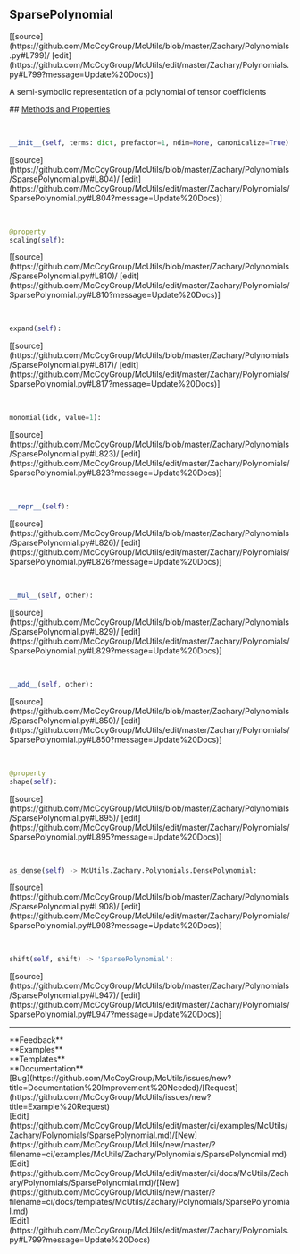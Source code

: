 ## <a id="McUtils.Zachary.Polynomials.SparsePolynomial">SparsePolynomial</a> 

<div class="docs-source-link" markdown="1">
[[source](https://github.com/McCoyGroup/McUtils/blob/master/Zachary/Polynomials.py#L799)/
[edit](https://github.com/McCoyGroup/McUtils/edit/master/Zachary/Polynomials.py#L799?message=Update%20Docs)]
</div>

A semi-symbolic representation of a polynomial of tensor
coefficients







<div class="collapsible-section">
 <div class="collapsible-section collapsible-section-header" markdown="1">
## <a class="collapse-link" data-toggle="collapse" href="#methods" markdown="1"> Methods and Properties</a> <a class="float-right" data-toggle="collapse" href="#methods"><i class="fa fa-chevron-down"></i></a>
 </div>
 <div class="collapsible-section collapsible-section-body collapse show" id="methods" markdown="1">
 
<a id="McUtils.Zachary.Polynomials.SparsePolynomial.__init__" class="docs-object-method">&nbsp;</a> 
```python
__init__(self, terms: dict, prefactor=1, ndim=None, canonicalize=True): 
```
<div class="docs-source-link" markdown="1">
[[source](https://github.com/McCoyGroup/McUtils/blob/master/Zachary/Polynomials/SparsePolynomial.py#L804)/
[edit](https://github.com/McCoyGroup/McUtils/edit/master/Zachary/Polynomials/SparsePolynomial.py#L804?message=Update%20Docs)]
</div>


<a id="McUtils.Zachary.Polynomials.SparsePolynomial.scaling" class="docs-object-method">&nbsp;</a> 
```python
@property
scaling(self): 
```
<div class="docs-source-link" markdown="1">
[[source](https://github.com/McCoyGroup/McUtils/blob/master/Zachary/Polynomials/SparsePolynomial.py#L810)/
[edit](https://github.com/McCoyGroup/McUtils/edit/master/Zachary/Polynomials/SparsePolynomial.py#L810?message=Update%20Docs)]
</div>


<a id="McUtils.Zachary.Polynomials.SparsePolynomial.expand" class="docs-object-method">&nbsp;</a> 
```python
expand(self): 
```
<div class="docs-source-link" markdown="1">
[[source](https://github.com/McCoyGroup/McUtils/blob/master/Zachary/Polynomials/SparsePolynomial.py#L817)/
[edit](https://github.com/McCoyGroup/McUtils/edit/master/Zachary/Polynomials/SparsePolynomial.py#L817?message=Update%20Docs)]
</div>


<a id="McUtils.Zachary.Polynomials.SparsePolynomial.monomial" class="docs-object-method">&nbsp;</a> 
```python
monomial(idx, value=1): 
```
<div class="docs-source-link" markdown="1">
[[source](https://github.com/McCoyGroup/McUtils/blob/master/Zachary/Polynomials/SparsePolynomial.py#L823)/
[edit](https://github.com/McCoyGroup/McUtils/edit/master/Zachary/Polynomials/SparsePolynomial.py#L823?message=Update%20Docs)]
</div>


<a id="McUtils.Zachary.Polynomials.SparsePolynomial.__repr__" class="docs-object-method">&nbsp;</a> 
```python
__repr__(self): 
```
<div class="docs-source-link" markdown="1">
[[source](https://github.com/McCoyGroup/McUtils/blob/master/Zachary/Polynomials/SparsePolynomial.py#L826)/
[edit](https://github.com/McCoyGroup/McUtils/edit/master/Zachary/Polynomials/SparsePolynomial.py#L826?message=Update%20Docs)]
</div>


<a id="McUtils.Zachary.Polynomials.SparsePolynomial.__mul__" class="docs-object-method">&nbsp;</a> 
```python
__mul__(self, other): 
```
<div class="docs-source-link" markdown="1">
[[source](https://github.com/McCoyGroup/McUtils/blob/master/Zachary/Polynomials/SparsePolynomial.py#L829)/
[edit](https://github.com/McCoyGroup/McUtils/edit/master/Zachary/Polynomials/SparsePolynomial.py#L829?message=Update%20Docs)]
</div>


<a id="McUtils.Zachary.Polynomials.SparsePolynomial.__add__" class="docs-object-method">&nbsp;</a> 
```python
__add__(self, other): 
```
<div class="docs-source-link" markdown="1">
[[source](https://github.com/McCoyGroup/McUtils/blob/master/Zachary/Polynomials/SparsePolynomial.py#L850)/
[edit](https://github.com/McCoyGroup/McUtils/edit/master/Zachary/Polynomials/SparsePolynomial.py#L850?message=Update%20Docs)]
</div>


<a id="McUtils.Zachary.Polynomials.SparsePolynomial.shape" class="docs-object-method">&nbsp;</a> 
```python
@property
shape(self): 
```
<div class="docs-source-link" markdown="1">
[[source](https://github.com/McCoyGroup/McUtils/blob/master/Zachary/Polynomials/SparsePolynomial.py#L895)/
[edit](https://github.com/McCoyGroup/McUtils/edit/master/Zachary/Polynomials/SparsePolynomial.py#L895?message=Update%20Docs)]
</div>


<a id="McUtils.Zachary.Polynomials.SparsePolynomial.as_dense" class="docs-object-method">&nbsp;</a> 
```python
as_dense(self) -> McUtils.Zachary.Polynomials.DensePolynomial: 
```
<div class="docs-source-link" markdown="1">
[[source](https://github.com/McCoyGroup/McUtils/blob/master/Zachary/Polynomials/SparsePolynomial.py#L908)/
[edit](https://github.com/McCoyGroup/McUtils/edit/master/Zachary/Polynomials/SparsePolynomial.py#L908?message=Update%20Docs)]
</div>


<a id="McUtils.Zachary.Polynomials.SparsePolynomial.shift" class="docs-object-method">&nbsp;</a> 
```python
shift(self, shift) -> 'SparsePolynomial': 
```
<div class="docs-source-link" markdown="1">
[[source](https://github.com/McCoyGroup/McUtils/blob/master/Zachary/Polynomials/SparsePolynomial.py#L947)/
[edit](https://github.com/McCoyGroup/McUtils/edit/master/Zachary/Polynomials/SparsePolynomial.py#L947?message=Update%20Docs)]
</div>
 </div>
</div>












---


<div markdown="1" class="text-secondary">
<div class="container">
  <div class="row">
   <div class="col" markdown="1">
**Feedback**   
</div>
   <div class="col" markdown="1">
**Examples**   
</div>
   <div class="col" markdown="1">
**Templates**   
</div>
   <div class="col" markdown="1">
**Documentation**   
</div>
   <div class="col" markdown="1">
   
</div>
   <div class="col" markdown="1">
   
</div>
   <div class="col" markdown="1">
   
</div>
</div>
  <div class="row">
   <div class="col" markdown="1">
[Bug](https://github.com/McCoyGroup/McUtils/issues/new?title=Documentation%20Improvement%20Needed)/[Request](https://github.com/McCoyGroup/McUtils/issues/new?title=Example%20Request)   
</div>
   <div class="col" markdown="1">
[Edit](https://github.com/McCoyGroup/McUtils/edit/master/ci/examples/McUtils/Zachary/Polynomials/SparsePolynomial.md)/[New](https://github.com/McCoyGroup/McUtils/new/master/?filename=ci/examples/McUtils/Zachary/Polynomials/SparsePolynomial.md)   
</div>
   <div class="col" markdown="1">
[Edit](https://github.com/McCoyGroup/McUtils/edit/master/ci/docs/McUtils/Zachary/Polynomials/SparsePolynomial.md)/[New](https://github.com/McCoyGroup/McUtils/new/master/?filename=ci/docs/templates/McUtils/Zachary/Polynomials/SparsePolynomial.md)   
</div>
   <div class="col" markdown="1">
[Edit](https://github.com/McCoyGroup/McUtils/edit/master/Zachary/Polynomials.py#L799?message=Update%20Docs)   
</div>
   <div class="col" markdown="1">
   
</div>
   <div class="col" markdown="1">
   
</div>
   <div class="col" markdown="1">
   
</div>
</div>
</div>
</div>
